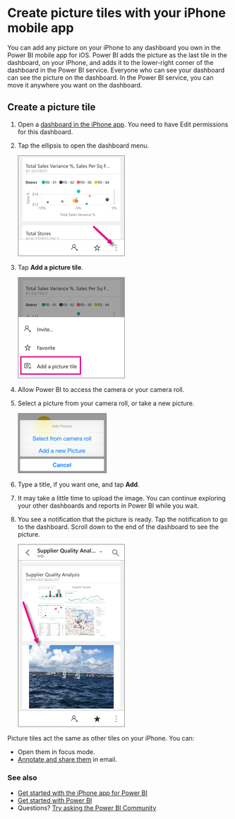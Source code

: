 <properties 
   pageTitle="Create picture tiles with your iPhone mobile app"
   description="You can add any picture on your iPhone to any dashboard you own in the Power BI mobile app for iOS. Learn how."
   services="powerbi" 
   documentationCenter="" 
   authors="maggiesMSFT" 
   manager="erikre" 
   backup=""
   editor=""
   tags=""
   qualityFocus="no"
   qualityDate=""/>
 
<tags
   ms.service="powerbi"
   ms.devlang="NA"
   ms.topic="article"
   ms.tgt_pltfrm="NA"
   ms.workload="powerbi"
   ms.date="01/19/2017"
   ms.author="maggies"/>

# Create picture tiles with your iPhone mobile app

You can add any picture on your iPhone to any dashboard you own in the Power BI mobile app for iOS. Power BI adds the picture as the last tile in the dashboard, on your iPhone, and adds it to the lower-right corner of the dashboard in the Power BI service. Everyone who can see your dashboard can see the picture on the dashboard. In the Power BI service, you can move it anywhere you want on the dashboard.

## Create a picture tile

1.  Open a [dashboard in the iPhone app](powerbi-mobile-create-dashboard.md). You need to have Edit permissions for this dashboard.

2.  Tap the ellipsis to open the dashboard menu.

    ![](media/powerbi-mobile-picture-tiles-in-the-iphone-app/power-bi-iphone-dashboard-ellipsis.png)

3.  Tap **Add a picture tile**.

    ![](media/powerbi-mobile-picture-tiles-in-the-iphone-app/power-bi-iphone-add-picture-tile.png)

4.  Allow Power BI to access the camera or your camera roll. 

4.  Select a picture from your camera roll, or take a new picture.

    ![](media/powerbi-mobile-picture-tiles-in-the-iphone-app/PBI_iPh_PicMenu_nofave.png)

5.  Type a title, if you want one, and tap **Add**.

6.  It may take a little time to upload the image. You can continue exploring your other dashboards and reports in Power BI while you wait.

6.  You see a notification that the picture is ready. Tap the notification to go to the dashboard. Scroll down to the end of the dashboard to see the picture. 

     ![](media/powerbi-mobile-picture-tiles-in-the-iphone-app/power-bi-iphone-picture-tile.png)

Picture tiles act the same as other tiles on your iPhone. You can:  

 - Open them in focus mode.
 - [Annotate and share them](powerbi-mobile-annotate-and-share-a-tile-from-the-iphone-app.md) in email. 


### See also

- [Get started with the iPhone app for Power BI](powerbi-mobile-iphone-app-get-started.md)
- [Get started with Power BI](powerbi-service-get-started.md)
- Questions? [Try asking the Power BI Community](http://community.powerbi.com/)
